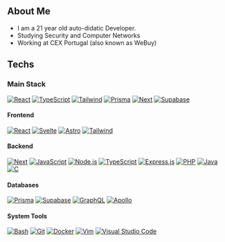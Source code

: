 ## About Me

- I am a 21 year old auto-didatic Developer.
- Studying Security and Computer Networks
- Working at CEX Portugal (also known as WeBuy)

## Techs

### Main Stack

[![React](https://skillicons.dev/icons?i=react)](https://react.dev)
[![TypeScript](https://skillicons.dev/icons?i=ts)](https://typescriptlang.org)
[![Tailwind](https://skillicons.dev/icons?i=tailwind)](https://tailwindui.com)
[![Prisma](https://skillicons.dev/icons?i=prisma)](https://prisma.io)
[![Next](https://skillicons.dev/icons?i=nextjs)](https://nextjs.org)
[![Supabase](https://skillicons.dev/icons?i=supabase)](https://supabase.com)

#### Frontend

[![React](https://skillicons.dev/icons?i=react)](https://react.dev)
[![Svelte](https://skillicons.dev/icons?i=svelte)](https://svelte.dev)
[![Astro](https://skillicons.dev/icons?i=astro)](https://astro.build)
[![Tailwind](https://skillicons.dev/icons?i=tailwind)](https://tailwindui.com)

#### Backend

[![Next](https://skillicons.dev/icons?i=nextjs)](https://nextjs.org)
[![JavaScript](https://skillicons.dev/icons?i=js)](https://javascript.com)
[![Node.js](https://skillicons.dev/icons?i=nodejs)](https://nodejs.org/en)
[![TypeScript](https://skillicons.dev/icons?i=ts)](https://typescriptlang.org)
[![Express.js](https://skillicons.dev/icons?i=expressjs)](https://expressjs.com)
[![PHP](https://skillicons.dev/icons?i=php)](https://php.net)
[![Java](https://skillicons.dev/icons?i=java)](https://docs.oracle.com/en/java/index.html)
[![C](https://skillicons.dev/icons?i=c)](https://cprogramming.com)

#### Databases

[![Prisma](https://skillicons.dev/icons?i=prisma)](https://prisma.io)
[![Supabase](https://skillicons.dev/icons?i=supabase)](https://supabase.com/)
[![GraphQL](https://skillicons.dev/icons?i=graphql)](https://graphql.org)
[![Apollo](https://skillicons.dev/icons?i=apollo)](https://apollographql.com)

#### System Tools

[![Bash](https://skillicons.dev/icons?i=bash)](https://www.gnu.org/savannah-checkouts/gnu/bash/manual/bash.html)
[![Git](https://skillicons.dev/icons?i=git)](https://git-scm.com)
[![Docker](https://skillicons.dev/icons?i=docker)](https://docker.com)
[![Vim](https://skillicons.dev/icons?i=vim)](https://vim.org)
[![Visual Studio Code](https://skillicons.dev/icons?i=vscode)](https://code.visualstudio.com)
